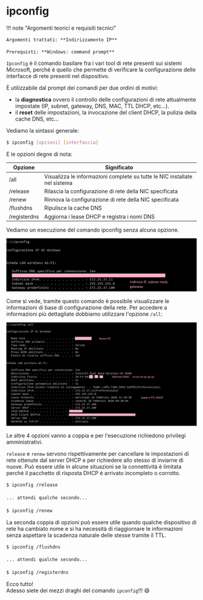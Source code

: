 # ipconfig


!!! note "Argomenti teorici e requisiti tecnici"

    Argomenti trattati: **Indirizzamento IP**
    
    Prerequisti: **Windows: command prompt**


`Ipconfig` è il comando basilare fra i vari tool di rete presenti sui sistemi Microsoft, 
perché è quello che permette di verificare la configurazione delle interfacce di rete presenti nel dispositivo.

È utilizzabile dal prompt dei comandi per due ordini di motivi: 

- la **diagnostica** ovvero il controllo delle configurazioni di rete attualmente impostate (IP, subnet, gateway, DNS, MAC, TTL DHCP, etc...).
- il **reset** delle impostazioni, la invocazione del client DHCP, la pulizia della cache DNS, etc...

Vediamo la sintassi generale:

``` bash
$ ipconfig [opzioni] [interfaccia]
```

E le opzioni degne di nota:

| Opzione       | Significato                                                                  |
|---------------|------------------------------------------------------------------------------|
| /all          | Visualizza le informazioni complete su tutte le NIC installate nel sistema   |
| /release      | Rilascia la configurazione di rete della NIC specificata                     |
| /renew        | Rinnova la configurazione di rete della NIC specificata                      |
| /flushdns     | Ripulisce la cache DNS                                                       |
| /registerdns  | Aggiorna i lease DHCP e registra i nomi DNS                                  |


Vediamo un esecuzione del comando ipconfig senza alcuna opzione.

![ipconfig](images/ipconfig.png)

Come si vede, tramite questo comando è possibile visualizzare le informazioni di base di configurazione della rete. 
Per accedere a informazioni più dettagliate dobbiamo utilizzare l'opzione `/all`:

![ipconfig all](images/ipconfig_all.png)

Le altre 4 opzioni vanno a coppia e per l'esecuzione richiedono privilegi amministrativi.

`release` e `renew` servono rispettivamente per cancellare le impostazioni di rete ottenute 
dal server DHCP e per richiedere allo stesso di inviarne di nuove. 
Può essere utile in alcune situazioni se la connettività è limitata perché il pacchetto di risposta
DHCP è arrivato incompleto o corrotto.

``` bash
$ ipconfig /release

... attendi qualche secondo...

$ ipconfig /renew
```

La seconda coppia di opzioni può essere utile quando qualche dispositivo di rete ha cambiato nome e si ha necessità di riaggiornare le
informazioni senza aspettare la scadenza naturale delle stesse tramite il TTL.

``` bash
$ ipconfig /flushdns

... attendi qualche secondo...

$ ipconfig /registerdns
```

Ecco tutto! <br>
Adesso siete dei mezzi draghi del comando `ipconfig`!!! :smile:

<br>
<br>

